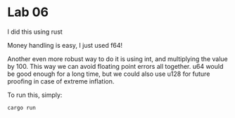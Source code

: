 # Lab 06

I did this using rust

Money handling is easy, I just used f64!

Another even more robust way to do it is using int, and multiplying the value by 100. This way we can avoid floating point errors all together. u64 would be good enough for a long time, but we could also use u128 for future proofing in case of extreme inflation.

To run this, simply:
```bash
cargo run
```
